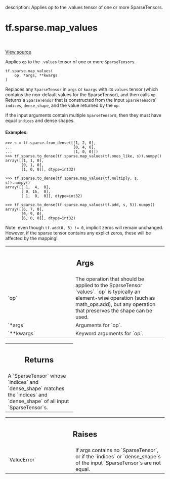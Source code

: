 description: Applies op to the .values tensor of one or more SparseTensors.

<div itemscope itemtype="http://developers.google.com/ReferenceObject">
<meta itemprop="name" content="tf.sparse.map_values" />
<meta itemprop="path" content="Stable" />
</div>

# tf.sparse.map_values

<!-- Insert buttons and diff -->

<table class="tfo-notebook-buttons tfo-api nocontent" align="left">

</table>

<a target="_blank" href="/code/stable/tensorflow/python/ops/sparse_ops.py">View source</a>



Applies `op` to the `.values` tensor of one or more `SparseTensor`s.

<pre class="devsite-click-to-copy prettyprint lang-py tfo-signature-link">
<code>tf.sparse.map_values(
    op, *args, **kwargs
)
</code></pre>



<!-- Placeholder for "Used in" -->

Replaces any `SparseTensor` in `args` or `kwargs` with its `values`
tensor (which contains the non-default values for the SparseTensor),
and then calls `op`.  Returns a `SparseTensor` that is constructed
from the input `SparseTensor`s' `indices`, `dense_shape`, and the
value returned by the `op`.

If the input arguments contain multiple `SparseTensor`s, then they must have
equal `indices` and dense shapes.

#### Examples:



```
>>> s = tf.sparse.from_dense([[1, 2, 0],
...                           [0, 4, 0],
...                           [1, 0, 0]])
>>> tf.sparse.to_dense(tf.sparse.map_values(tf.ones_like, s)).numpy()
array([[1, 1, 0],
       [0, 1, 0],
       [1, 0, 0]], dtype=int32)
```

```
>>> tf.sparse.to_dense(tf.sparse.map_values(tf.multiply, s, s)).numpy()
array([[ 1,  4,  0],
       [ 0, 16,  0],
       [ 1,  0,  0]], dtype=int32)
```

```
>>> tf.sparse.to_dense(tf.sparse.map_values(tf.add, s, 5)).numpy()
array([[6, 7, 0],
       [0, 9, 0],
       [6, 0, 0]], dtype=int32)
```

Note: even though `tf.add(0, 5) != 0`, implicit zeros
will remain unchanged. However, if the sparse tensor contains any explict
zeros, these will be affected by the mapping!

<!-- Tabular view -->
 <table class="responsive fixed orange">
<colgroup><col width="214px"><col></colgroup>
<tr><th colspan="2"><h2 class="add-link">Args</h2></th></tr>

<tr>
<td>
`op`
</td>
<td>
The operation that should be applied to the SparseTensor `values`. `op`
is typically an element-wise operation (such as math_ops.add), but any
operation that preserves the shape can be used.
</td>
</tr><tr>
<td>
`*args`
</td>
<td>
Arguments for `op`.
</td>
</tr><tr>
<td>
`**kwargs`
</td>
<td>
Keyword arguments for `op`.
</td>
</tr>
</table>



<!-- Tabular view -->
 <table class="responsive fixed orange">
<colgroup><col width="214px"><col></colgroup>
<tr><th colspan="2"><h2 class="add-link">Returns</h2></th></tr>
<tr class="alt">
<td colspan="2">
A `SparseTensor` whose `indices` and `dense_shape` matches the `indices`
and `dense_shape` of all input `SparseTensor`s.
</td>
</tr>

</table>



<!-- Tabular view -->
 <table class="responsive fixed orange">
<colgroup><col width="214px"><col></colgroup>
<tr><th colspan="2"><h2 class="add-link">Raises</h2></th></tr>

<tr>
<td>
`ValueError`
</td>
<td>
If args contains no `SparseTensor`, or if the `indices`
or `dense_shape`s of the input `SparseTensor`s are not equal.
</td>
</tr>
</table>

